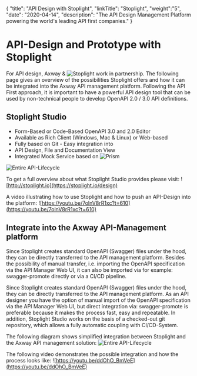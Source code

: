 {
"title": "API Design with Stoplight",
"linkTitle": "Stoplight",
"weight":"5",
"date": "2020-04-14",
"description": "The API Design Management Platform powering the world's leading API first companies."
}

# API-Design and Prototype with Stoplight

For API design, Axway & ![Stoplight](https://stoplight.io) work in partnership. The following page gives an overview of the possibilities Stoplight offers and how it can be integrated into the Axway API management platform.
Following the API First approach, it is important to have a powerful API design tool that can be used by non-technical people to develop OpenAPI 2.0 / 3.0 API definitions.

## Stoplight Studio

* Form-Based or Code-Based OpenAPI 3.0 and 2.0 Editor
* Available as Rich Client (Windows, Mac & Linux) or Web-based
* Fully based on Git - Easy integration into
* API Design, File and Documentation View
* Integrated Mock Service based on ![Prism](https://stoplight.io/mocking)

![Entire API-Lifecycle](/Images/overview/stoplight_studio.png)

To get a full overview about what Stoplight Studio provides please visit: ![http://stoplight.io](https://stoplight.io/design)

A video illustrating how to use Stoplight and how to push an API-Design into the platform:
![https://youtu.be/7olnV8rR1xc?t=610](https://youtu.be/7olnV8rR1xc?t=610)

## Integrate into the Axway API-Management platform

Since Stoplight creates standard OpenAPI (Swagger) files under the hood, they can be directly transferred to the API management platform.
Besides the possibility of manual transfer, i.e. importing the OpenAPI specification via the API Manager Web UI, it can also be imported via for example: swagger-promote directly or via a CI/CD pipeline.

Since Stoplight creates standard OpenAPI (Swagger) files under the hood, they can be directly transferred to the API management platform.
As an API designer you have the option of manual import of the OpenAPI specification via the API Manager Web UI, but direct integration via: swagger-promote is preferable because it makes the process fast, easy and repeatable.
In addition, Stoplight Studio works on the basis of a checked-out git repository, which allows a fully automatic coupling with CI/CD-System.

The following diagram shows simplified integration between Stoplight and the Axway API management solution:
![Entire API-Lifecycle](/Images/overview/stoplight-integration-overview.png)

The following video demonstrates the possible integration and how the process looks like:
![https://youtu.be/ddOhO_BmVeE](https://youtu.be/ddOhO_BmVeE)